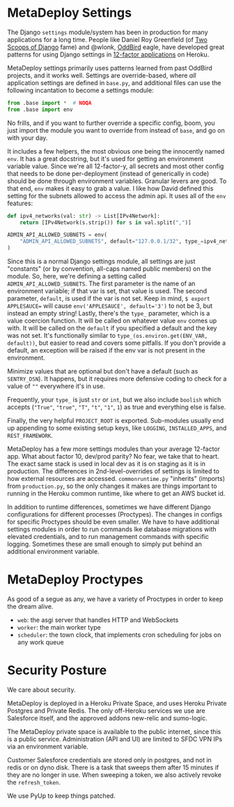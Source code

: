 # MetaDeploy Settings

The Django `settings` module/system has been in production for many applications
for a long time. People like Daniel Roy Greenfield (of [Two Scoops of
Django](https://twoscoopspress.com/products/two-scoops-of-django-1-11) fame) and
@wlonk, [OddBird](https://oddbird.net/) eagle, have developed great patterns for
using Django settings in [12-factor applications](https://12factor.net/) on
Heroku.

MetaDeploy settings primarily uses patterns learned from past OddBird projects,
and it works well. Settings are override-based, where _all_ application settings
are defined in `base.py`, and additional files can use the following incantation
to become a settings module:

```python
from .base import *  # NOQA
from .base import env
```

No frills, and if you want to further override a specific config, boom, you just
import the module you want to override from instead of `base`, and go on with
your day.

It includes a few helpers, the most obvious one being the innocently named
`env`. It has a great docstring, but it's used for getting an environment
variable value. Since we're all 12-factor-y, all secrets and most other config
that needs to be done per-deployment (instead of generically in code) should be
done through environment variables. Granular levers are good. To that end, `env`
makes it easy to grab a value. I like how David defined this setting for the
subnets allowed to access the admin api. It uses all of the `env` features:

```python
def ipv4_networks(val: str) -> List[IPv4Network]:
    return [IPv4Network(s.strip()) for s in val.split(",")]

ADMIN_API_ALLOWED_SUBNETS = env(
    "ADMIN_API_ALLOWED_SUBNETS", default="127.0.0.1/32", type_=ipv4_networks
)
```

Since this is a normal Django settings module, all settings are just "constants"
(or by convention, all-caps named public members) on the module. So, here, we're
defining a setting called `ADMIN_API_ALLOWED_SUBNETS`. The first parameter is
the name of an environment variable; if that var is set, that value is used. The
second parameter, `default`, is used if the var is not set. Keep in mind,
`$ export APPLESAUCE=` will cause `env('APPLESAUCE', default='3')` to not be 3,
but instead an empty string! Lastly, there's the `type_` parameter, which is a
value coercion function. It will be called on whatever value `env` comes up
with. It will be called on the `default` if you specified a default and the key
was not set. It's functionally similar to
`type_(os.environ.get(ENV_VAR, default))`, but easier to read and covers some
pitfalls. If you don't provide a default, an exception will be raised if the env
var is not present in the environment.

Minimize values that are optional but don't have a default (such as
`SENTRY_DSN`). It happens, but it requires more defensive coding to check for a
value of `""` everywhere it's in use.

Frequently, your `type_` is just `str` or `int`, but we also include `boolish`
which accepts (`"True"`, `"true"`, `"T"`, `"t"`, `"1"`, `1`) as true and
everything else is false.

Finally, the very helpful `PROJECT_ROOT` is exported. Sub-modules usually end up
appending to some existing setup keys, like `LOGGING`, `INSTALLED_APPS`, and
`REST_FRAMEWORK`.

MetaDeploy has a few more settings modules than your average 12-factor app. What
about factor 10, dev/prod parity? No fear, we take that to heart. The exact same
stack is used in local dev as it is on staging as it is in production. The
differences in 2nd-level-overrides of settings is limited to how external
resources are accessed. `commonruntime.py` "inherits" (imports) from
`production.py`, so the only changes it makes are things important to running in
the Heroku common runtime, like where to get an AWS bucket id.

In addition to runtime differences, sometimes we have different Django
configurations for different processes (Proctypes). The changes in configs for
specific Proctypes should be even smaller. We have to have additional settings
modules in order to run commands lke database migrations with elevated
credentials, and to run management commands with specific logging. Sometimes
these are small enough to simply put behind an additional environment variable.

# MetaDeploy Proctypes

As good of a segue as any, we have a variety of Proctypes in order to keep the
dream alive.

- `web`: the asgi server that handles HTTP and WebSockets
- `worker`: the main worker type
- `scheduler`: the town clock, that implements cron scheduling for jobs on any
  work queue

# Security Posture

We care about security.

MetaDeploy is deployed in a Heroku Private Space, and uses Heroku Private
Postgres and Private Redis. The only off-Heroku services we use are Salesforce
itself, and the approved addons new-relic and sumo-logic.

The MetaDeploy private space is available to the public internet, since this is
a public service. Administration (API and UI) are limited to SFDC VPN IPs via an
environment variable.

Customer Salesforce credentials are stored only in postgres, and not in redis or
on dyno disk. There is a task that sweeps them after 15 minutes if they are no
longer in use. When sweeping a token, we also actively revoke the
`refresh_token`.

We use PyUp to keep things patched.
